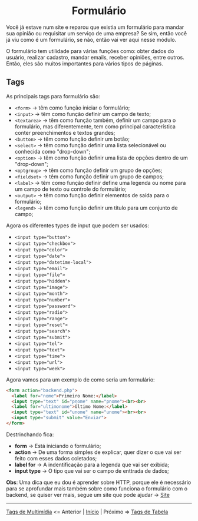 <h1 align = "Center"> Formulário </h1>

Você já estave num site e reparou que existia um formulário para mandar sua opinião ou requisitar um serviço de uma empresa? Se sim, então você já viu como é um formulário, se não, então vai ver aqui nesse módulo.  

O formulário tem utilidade para várias funções como: obter dados do usuário, realizar cadastro, mandar emails, receber opiniões, entre outros. Então, eles são muitos importantes para vários tipos de páginas.  

## **Tags** 

As principais tags para formulário são:  

+ `<form>` -> têm como função iniciar o formulário;
+ `<input>` -> têm como função definir um campo de texto;
+ `<textarea>` -> têm como função também, definir um campo para o formulário, mas diferentemente, tem como principal característica conter preenchimentos e textos grandes;  
+ `<button>` -> têm como função definir um botão;
+ `<select>` -> têm como função definir uma lista selecionável ou conhecida como "drop-down"; 
+ `<option>` -> têm como função definir uma lista de opções dentro de um "drop-down";  
+ `<optgroup>` -> têm como função definir um grupo de opções; 
+ `<fieldset>` -> têm como função definir um grupo de campos;
+ `<label>` -> têm como função definir define uma legenda ou nome para um campo de texto ou controle do formulário; 
+ `<output>` -> têm como função definir elementos de saída para o formulário;
+ `<legend>` -> têm como função definir um título para um conjunto de campo; 


Agora os diferentes types de input que podem ser usados:  

+ `<input type="button">`
+ `<input type="checkbox">`
+ `<input type="color">`
+ `<input type="date">`
+ `<input type="datetime-local">`
+ `<input type="email">`
+ `<input type="file">`
+ `<input type="hidden">`
+ `<input type="image">`
+ `<input type="month">`
+ `<input type="number">`
+ `<input type="password">`
+ `<input type="radio">`
+ `<input type="range">`
+ `<input type="reset">`
+ `<input type="search">`
+ `<input type="submit">`
+ `<input type="tel">`
+ `<input type="text">`
+ `<input type="time">`
+ `<input type="url">`
+ `<input type="week">`

Agora vamos para um exemplo de como seria um formulário:  

```html
<form action="backend.php">
  <label for="nome">Primeiro Nome:</label>
  <input type="text" id="pnome" name="pnome"><br><br>
  <label for="ultimonome">Último Nome:</label>
  <input type="text" id="unome" name="unome"><br><br>
  <input type="submit" value="Enviar">
</form>
```
Destrinchando fica:  

+ **form** -> Está iniciando o formulário;
+ **action** -> De uma forma simples de explicar, quer dizer o que vai ser feito com esses dados coletados;
+ **label for** -> A indentificação para a legenda que vai ser exibida;
+ **input type** -> O tipo que vai ser o campo de enttrada de dados; 

**Obs**: Uma dica que eu dou é aprender sobre HTTP, porque ele é necessário para se aprofundar mais também sobre como funciona o formulário com o backend, se quiser ver mais, segue um site que pode ajudar -> [Site](https://developer.mozilla.org/pt-BR/docs/Web/HTTP/Methods)

----

[Tags de Multimídia](/contents/9.Multimidia.md) <= Anterior | [Início](/README.MD) | Próximo => [Tags de Tabela](/contents/11.Tabela.md)
